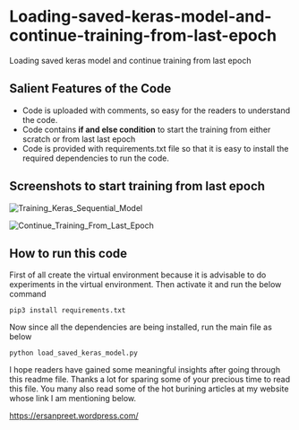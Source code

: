 # Loading-saved-keras-model-and-continue-training-from-last-epoch
Loading saved keras model and continue training from last epoch  

## Salient Features of the Code  
<ul>
  <li> Code is uploaded with comments, so easy for the readers to understand the code. </li>
  <li> Code contains <strong>if and else condition</strong> to start the training from either scratch or from last last epoch</li>
  <li> Code is provided with requirements.txt file so that it is easy to install the required dependencies to run the code. </li>
  </ul>
 
## Screenshots to start training from last epoch  
![Training_Keras_Sequential_Model](https://user-images.githubusercontent.com/3431730/71319048-d9854f00-24be-11ea-923e-b73e674851f7.png)  

![Continue_Training_From_Last_Epoch](https://user-images.githubusercontent.com/3431730/71319051-e86c0180-24be-11ea-8866-842059de49f6.png)   
## How to run this code  

First of all create the virtual environment because it is advisable to do experiments in the virtual environment. Then activate it and run the below command  

```
pip3 install requirements.txt
```  

Now since all the dependencies are being installed, run the main file as below  

```
python load_saved_keras_model.py
```

I hope readers have gained some meaningful insights after going through this readme file. Thanks a lot for sparing some of your precious time to read this file. You many also read some of the hot burining articles at my website whose link I am mentioning below.   

https://ersanpreet.wordpress.com/


